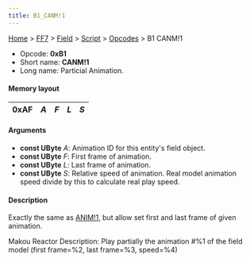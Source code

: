 ```yaml
---
title: B1_CANM!1
---
```


[Home](../../../../Main_Page.md) > [FF7](../../../../FF7.md) > [Field](../../../Field.md) > [Script](../../Script.md) > [Opcodes](../Opcodes.md) > B1 CANM!1

-   Opcode: **0xB1**
-   Short name: **CANM!1**
-   Long name: Particial Animation.

#### Memory layout

| 0xAF | *A* | *F* | *L* | *S* |
|------|-----|-----|-----|-----|

#### Arguments

-   **const UByte** *A*: Animation ID for this entity's field object.
-   **const UByte** *F*: First frame of animation.
-   **const UByte** *L*: Last frame of animation.
-   **const UByte** *S*: Relative speed of animation. Real model animation speed divide by this to calculate real play speed.

#### Description

Exactly the same as [ANIM!1](AF_ANIM!1.md), but allow set first and last frame of given animation.

Makou Reactor Description: Play partially the animation \#%1 of the field model (first frame=%2, last frame=%3, speed=%4)
